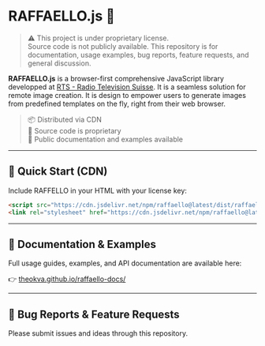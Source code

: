 # RAFFAELLO.js 🦦

> ⚠️ This project is under proprietary license. 
<br>Source code is not publicly available. This repository is for documentation, usage examples, bug reports, feature requests, and general discussion.

**RAFFAELLO.js** is a browser-first comprehensive JavaScript library developped at [RTS - Radio Television Suisse](https://www.rts.ch/). It is a seamless solution for remote image creation. It is design to empower users to generate images from predefined templates on the fly, right from their web browser.

> 📦 Distributed via CDN
> <br>🔐 Source code is proprietary
> <br>📘 Public documentation and examples available

---

## 🚀 Quick Start (CDN)

Include RAFFELLO in your HTML with your license key:

```html
<script src="https://cdn.jsdelivr.net/npm/raffaello@latest/dist/raffaello.min.js" data-license="abc123"></script>
<link rel="stylesheet" href="https://cdn.jsdelivr.net/npm/raffaello@latest/dist/raffaello.min.css">
```

---

## 📖 Documentation & Examples

Full usage guides, examples, and API documentation are available here:

👉 [theokva.github.io/raffaello-docs/](https://theokva.github.io/raffaello-docs/)

---

## 🐞 Bug Reports & Feature Requests

Please submit issues and ideas through this repository.
